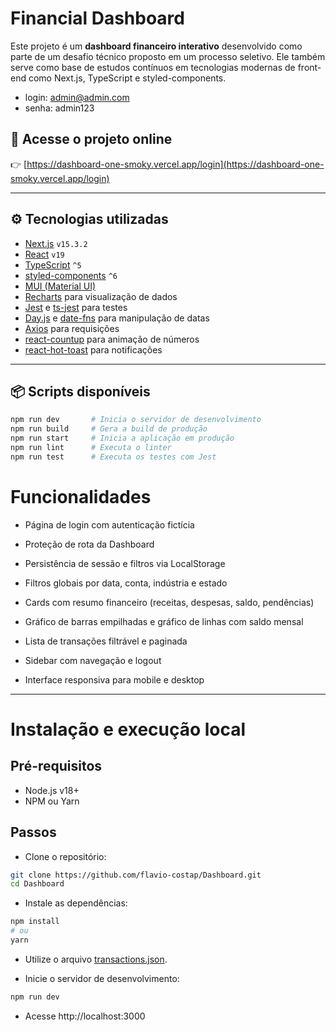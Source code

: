 # Financial Dashboard

Este projeto é um **dashboard financeiro interativo** desenvolvido como parte de um desafio técnico proposto em um processo seletivo. Ele também serve como base de estudos contínuos em tecnologias modernas de front-end como Next.js, TypeScript e styled-components.

- login: admin@admin.com 
- senha: admin123

## 🔗 Acesse o projeto online

👉 [https://dashboard-one-smoky.vercel.app/login](https://dashboard-one-smoky.vercel.app/login)

---

## ⚙️ Tecnologias utilizadas

- [Next.js](https://nextjs.org/) `v15.3.2`
- [React](https://react.dev/) `v19`
- [TypeScript](https://www.typescriptlang.org/) `^5`
- [styled-components](https://styled-components.com/) `^6`
- [MUI (Material UI)](https://mui.com/)
- [Recharts](https://recharts.org/) para visualização de dados
- [Jest](https://jestjs.io/) e [ts-jest](https://github.com/kulshekhar/ts-jest) para testes
- [Day.js](https://day.js.org/) e [date-fns](https://date-fns.org/) para manipulação de datas
- [Axios](https://axios-http.com/) para requisições
- [react-countup](https://github.com/glennreyes/react-countup) para animação de números
- [react-hot-toast](https://react-hot-toast.com/) para notificações

---

## 📦 Scripts disponíveis

```bash
npm run dev       # Inicia o servidor de desenvolvimento
npm run build     # Gera a build de produção
npm run start     # Inicia a aplicação em produção
npm run lint      # Executa o linter
npm run test      # Executa os testes com Jest
```

# Funcionalidades

- Página de login com autenticação fictícia

- Proteção de rota da Dashboard

- Persistência de sessão e filtros via LocalStorage

- Filtros globais por data, conta, indústria e estado

- Cards com resumo financeiro (receitas, despesas, saldo, pendências)

- Gráfico de barras empilhadas e gráfico de linhas com saldo mensal

- Lista de transações filtrável e paginada

- Sidebar com navegação e logout

- Interface responsiva para mobile e desktop

---

# Instalação e execução local

## Pré-requisitos

- Node.js v18+
- NPM ou Yarn

## Passos

- Clone o repositório:

```bash
git clone https://github.com/flavio-costap/Dashboard.git
cd Dashboard
```

- Instale as dependências:

```bash
npm install
# ou
yarn
```

- Utilize o arquivo [transactions.json](https://dashboard-one-smoky.vercel.app/transactions.json).

- Inicie o servidor de desenvolvimento:

```bash
npm run dev
```

- Acesse http://localhost:3000